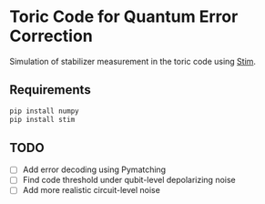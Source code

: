 # Toric Code for Quantum Error Correction
Simulation of stabilizer measurement in the toric code using [Stim](https://github.com/quantumlib/Stim).

## Requirements
```bash
pip install numpy
pip install stim
```

## TODO
- [ ] Add error decoding using Pymatching
- [ ] Find code threshold under qubit-level depolarizing noise
- [ ] Add more realistic circuit-level noise